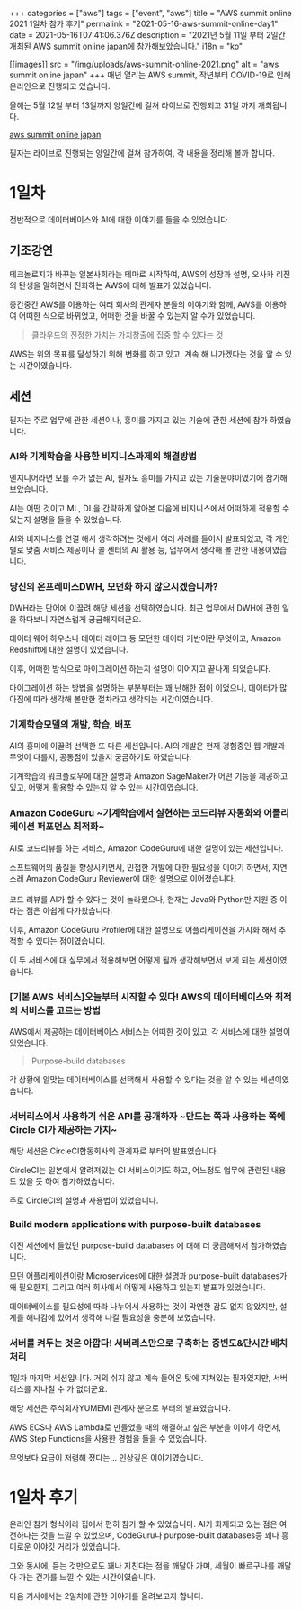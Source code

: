 +++
categories = ["aws"]
tags = ["event", "aws"]
title = "AWS summit online 2021 1일차 참가 후기"
permalink = "2021-05-16-aws-summit-online-day1"
date = 2021-05-16T07:41:06.376Z
description = "2021년 5월 11일 부터 2일간 개최된 AWS summit online japan에 참가해보았습니다."
i18n = "ko"

[[images]]
src = "/img/uploads/aws-summit-online-2021.png"
alt = "aws summit online japan"
+++
매년 열리는 AWS summit,  작년부터 COVID-19로 인해 온라인으로 진행되고 있습니다.

올해는 5월 12일 부터 13일까지 양일간에 걸쳐 라이브로 진행되고 31일 까지 개최됩니다.

[aws summit online japan](https://aws.amazon.com/jp/events/summits/online/japan/)

필자는 라이브로 진행되는 양일간에 걸쳐 참가하여, 각 내용을 정리해 볼까 합니다.

# 1일차

전반적으로 데이터베이스와 AI에 대한 이야기를 들을 수 있었습니다.

## 기조강연

테크놀로지가 바꾸는 일본사회라는 테마로 시작하여, AWS의 성장과 설명, 오사카 리전의 탄생을 말하면서 진화하는 AWS에 대해 발표가 있었습니다.

중간중간 AWS를 이용하는 여러 회사의 관계자 분들의 이야기와 함께, AWS를 이용하여 어떠한 식으로 바뀌었고, 어떠한 것을 바꿀 수 있는지 알 수가 있었습니다.

> 클라우드의 진정한 가치는 가치창출에 집중 할 수 있다는 것

AWS는 위의 목표를 달성하기 위해 변화를 하고 있고, 계속 해 나가겠다는 것을 알 수 있는 시간이였습니다.

## 세션

필자는 주로 업무에 관한 세션이나, 흥미를 가지고 있는 기술에 관한 세션에 참가 하였습니다.

### AI와 기계학습을 사용한 비지니스과제의 해결방법

엔지니어라면 모를 수가 없는 AI, 필자도 흥미를 가지고 있는 기술분야이였기에 참가해보았습니다.

AI는 어떤 것이고 ML, DL을 간략하게 알아본 다음에 비지니스에서 어떠하게 적용할 수 있는지 설명을 들을 수 있었습니다.

AI와 비지니스를 연결 해서 생각하려는 것에서 여러 사례를 들어서 발표되었고, 각 개인별로 맞춤 서비스 제공이나 콜 센터의 AI 활용 등, 업무에서 생각해 볼 만한 내용이였습니다.

### 당신의 온프레미스DWH, 모던화 하지 않으시겠습니까?

DWH라는 단어에 이끌려 해당 세션을 선택하였습니다. 최근 업무에서 DWH에 관한 일을 하다보니 자연스럽게 궁금해지더군요.

데이터 웨어 하우스나 데이터 레이크 등 모던한 데이터 기반이란 무엇이고, Amazon Redshift에 대한 설명이 있었습니다.

이후, 어떠한 방식으로 마이그레이션 하는지 설명이 이어지고 끝나게 되었습니다.

마이그레이션 하는 방법을 설명하는 부분부터는 꽤 난해한 점이 이었으나, 데이터가 많아짐에 따라 생각해 볼만한 절차라고 생각되는 시간이였습니다.

### 기계학습모델의 개발, 학습, 배포

AI의 흥미에 이끌려 선택한 또 다른 세션입니다. AI의 개발은 현재 경험중인 웹 개발과 무엇이 다를지, 공통점이 있을지 궁금하기도 하였습니다.

기계학습의 워크플로우에 대한 설명과  Amazon SageMaker가 어떤 기능을 제공하고 있고, 어떻게 활용할 수 있는지 알 수 있는 시간이였습니다.

### Amazon CodeGuru \~기계학습에서 실현하는 코드리뷰 자동화와 어플리케이션 퍼포먼스 최적화\~

AI로 코드리뷰를 하는 서비스, Amazon CodeGuru에 대한 설명이 있는 세션입니다.

소프트웨어의 품질을 향상시키면서, 민첩한 개발에 대한 필요성을 이야기 하면서, 자연스레 Amazon CodeGuru Reviewer에 대한 설명으로 이어졌습니다.\
\
코드 리뷰를 AI가 할 수 있다는 것이 놀라웠으나, 현재는 Java와 Python만 지원 중 이라는 점은 아쉽게 다가왔습니다.

이후, Amazon CodeGuru Profiler에 대한 설명으로 어플리케이션을 가시화 해서 추적할 수 있다는 점이였습니다.

이 두 서비스에 대 실무에서 적용해보면 어떻게 될까 생각해보면서 보게 되는 세션이였습니다.

### \[기본 AWS 서비스]오늘부터 시작할 수 있다! AWS의 데이터베이스와 최적의 서비스를 고르는 방법

AWS에서 제공하는 데이터베이스 서비스는 어떠한 것이 있고, 각 서비스에 대한 설명이 있었습니다.

> Purpose-build databases

각 상황에 알맞는 데이터베이스를 선택해서 사용할 수 있다는 것을 알 수 있는 세션이였습니다.

### 서버리스에서 사용하기 쉬운 API를 공개하자 \~만드는 쪽과 사용하는 쪽에 Circle CI가 제공하는 가치\~

해당 세션은 CircleCI합동회사의 관계자로 부터의 발표였습니다.

CircleCI는 일본에서 알려져있는 CI 서비스이기도 하고, 어느정도 업무에 관련된 내용도 있을 듯 하여 참가하였습니다.

주로 CircleCI의 설명과 사용법이 있었습니다.

### Build modern applications with purpose-built databases

이전 세션에서 들었던 purpose-build databases 에 대해 더 궁금해져서 참가하였습니다.

모던 어플리케이션이랑 Microservices에 대한 설명과 purpose-built databases가 왜 필요한지, 그리고 여러 회사에서 어떻게 사용하고 있는지 발표가 있었습니다.

데이터베이스를 필요성에 따라 나누어서 사용하는 것이 막연한 감도 없지 않았지만, 설계를 해나감에 있어서 생각해 나갈 필요성을 충분해 보였습니다.

### 서버를 켜두는 것은 아깝다! 서버리스만으로 구축하는 중빈도&단시간 배치 처리

1일차 마지막 세션입니다. 거의 쉬지 않고 계속 들어온 탓에 지쳐있는 필자였지만, 서버리스를 지나칠 수 가 없더군요.

해당 세션은 주식회사YUMEMI 관계자 분으로 부터의 발표였습니다.

AWS ECS나 AWS Lambda로 만들었을 때의 해결하고 싶은 부분을 이야기 하면서, AWS Step Functions을 사용한 경험을 들을 수 있었습니다.

무엇보다 요금이 저렴해 졌다는... 인상깊은 이야기였습니다.

# 1일차 후기

온라인 참가 형식이라 집에서 편히 참가 할 수 있었습니다. AI가 화제되고 있는 점은 여전하다는 것을 느낄 수 있었으며, CodeGuru나 purpose-built databases등 꽤나 흥미로운 이야깃 거리가 있었습니다.

그와 동시에, 듣는 것만으로도 꽤나 지친다는 점을 깨달아 가며, 세월이 빠르구나를 깨달아 가는 건가를 느낄 수 있는 시간이였습니다.

다음 기사에서는 2일차에 관한 이야기를 올려보고자 합니다.